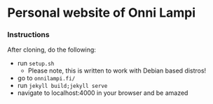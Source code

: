 # Personal website of Onni Lampi


### Instructions

After cloning, do the following:
* run `setup.sh`
  * Please note, this is written to work with Debian based distros!
* go to `onnilampi.fi/`
* run `jekyll build;jekyll serve`
* navigate to localhost:4000 in your browser and be amazed

